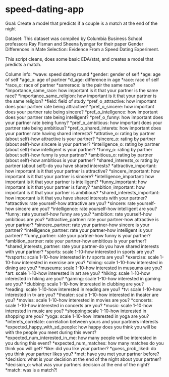 # speed-dating-app
Goal: Create a model that predicts if a couple is a match at the end of the night

Dataset: This dataset was compiled by Columbia Business School professors Ray Fisman and Sheena Iyengar for their paper Gender Differences in Mate Selection: Evidence From a Speed Dating Experiment.

This script cleans, does some basic EDA/stat, and creates a model that predicts a match.

Column info:
*wave: speed dating round
*gender: gender of self
*age: age of self
*age_o: age of partner
*d_age: difference in age
*race: race of self
*race_o: race of partner
*samerace: is the pair the same race?
*importance_same_race: how important is it that your partner is the same race?
*importance_same_religion: how important is it that your partner is the same religion?
*field: field of study
*pref_o_attractive: how important does your partner rate being attractive?
*pref_o_sincere: how important does your partner rate being sincere?
*pref_o_intellgence: how important does your partner rate being intelligent?
*pref_o_funny: how important does your partner rate being funny?
*pref_o_ambitious: how important does your partner rate being ambitious?
*pref_o_shared_interets: how important does your partner rate having shared interests?
*attrative_o: rating by partner (about self)-how attractive is your partner?
*sincere_o: rating by partner (about self)-how sincere is your partner?
*intelligence_o: rating by partner (about self)-how intelligent is your partner?
*funny_o: rating by partner (about self)-how funny is your partner?
*ambitious_o: rating by partner (about self)-how ambitious is your partner?
*shared_interests_o: rating by partner (about self)-do you have shared interests?
*attractive_important: how important is it that your partner is attractive?
*sincere_important: how important is it that your partner is sincere?
*intelligence_important: how important is it that your partner is intelligent?
*funny_important: how important is it that your partner is funny?
*ambition_important: how important is it that your partner is ambitious?
*shared_interests_important: how important is it that you have shared interests with your partner?
*attractive: rate yourself-how attractive are you?
*sincere: rate yourself-how sincere are you?
*intelligence: rate yourself-how intelligent are you?
*funny: rate yourself-how funny are you?
*ambition: rate yourself-how ambitious are you?
*attractive_partner: rate your partner-how attractive is your partner?
*sincere_partner: rate your partner-how sincere is your partner?
*intelligence_partner: rate your partner-how intelligent is your partner?
*funny_partner: rate your partner-how funny is your partner?
*ambition_partner: rate your partner-how ambitious is your partner?
*shared_interests_partner: rate your partner-do you have shared interests with your partner?
*sports: scale 1-10-how interested in sports are you?
*tvsports: scale 1-10-how interested in tv sports are you?
*exercise: scale 1-10-how interested in exercise are you?
*dining: scale 1-10-how interested in dining are you?
*museums: scale 1-10-how interested in museums are you?
*art: scale 1-10-how interested in art are you?
*hiking: scale 1-10-how interested in hiking are you?
*gaming: scale 1-10-how interested in gaming are you?
*clubbing: scale 1-10-how interested in clubbing are you?
*reading: scale 1-10-how interested in reading are you?
*tv: scale 1-10-how interested in tv are you?
*theater: scale 1-10-how interested in theater are you?
*movies: scale 1-10-how interested in movies are you?
*concerts: scale 1-10-how interested in concerts are you?
*music: scale 1-10-how interested in music are you?
*shopping:scale 1-10-how interested in shopping are you?
*yoga: scale 1-10-how interested in yoga are you?
*interets_correlate: correlation between yours and your partners interests
*expected_happy_with_sd_people: how happy does you think you will be with the people you meet during this event?
*expected_num_interested_in_me: how many people will be interested in you during this event?
*expected_num_matches: how many matches do you think you will get?
*like: did you like your partner?
*guess_prob_liked: do you think your partner likes you?
*met: have you met your partner before?
*decision: what is your decision at the end of the night about your partner?
*decision_o: what was your partners decision at the end of the night?
*match: was is a match?!
